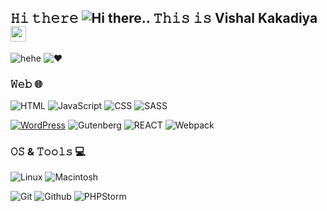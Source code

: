 <!--### Hi there 👋-->

## 𝙷𝚒 𝚝𝚑𝚎𝚛𝚎 ![Hi there](https://usefulshortcuts.com/imgs/yahoo-smileys/103.gif).. 𝚃𝚑𝚒𝚜 𝚒𝚜 Vishal Kakadiya <img src="http://www.emoticonr.com/design/yahoo/not-worthy.gif" height="25px"/>


![hehe](https://encrypted-tbn0.gstatic.com/images?q=tbn:ANd9GcRQFoL-OAsn1LZubCRgnRgTFSG44yn6DY8ckGZRLNGz&s)
![❤️](https://forthebadge.com/images/badges/built-with-love.svg)

### 𝚆𝚎𝚋 :globe_with_meridians:

![HTML](https://img.shields.io/badge/-HTML-E34F26?logo=HTML5&style=for-the-badge&logoColor=white)
![JavaScript](https://img.shields.io/badge/-JavaScript-F7DF1E?logo=JavaScript&style=for-the-badge&logoColor=black)
![CSS](https://img.shields.io/badge/-CSS-1572B6?logo=CSS3&style=for-the-badge&logoColor=white)
![SASS](https://img.shields.io/badge/-SASS-CC6699?logo=SASS&style=for-the-badge&logoColor=white)

[![WordPress](https://img.shields.io/badge/-wordpress-181717?logo=wordpress&style=for-the-badge&logoColor=white&color=0173A9)](https://profiles.wordpress.org/vishalkakadiya/)
![Gutenberg](https://img.shields.io/badge/-gutenberg-181717?logo=gutenberg&style=for-the-badge&logoColor=white&color=black)
![REACT](https://img.shields.io/badge/-react-181717?logo=react&style=for-the-badge&logoColor=white&color=0173A9)
![Webpack](https://img.shields.io/badge/-Webpack-F7DF1E?logo=Webpack&style=for-the-badge&logoColor=FFFFFF&color=2B3A42)

### 𝙾𝚂 & 𝚃𝚘𝚘𝚕𝚜 :computer:

![Linux](https://img.shields.io/badge/-Linux-FCC624?logo=Linux&style=for-the-badge&logoColor=black)
![Macintosh](https://img.shields.io/badge/-Macintosh-999999?logo=Apple&style=for-the-badge&logoColor=white)

![Git](https://img.shields.io/badge/-Git-F05032?logo=Git&style=for-the-badge&logoColor=white)
![Github](https://img.shields.io/badge/-Github-181717?logo=Github&style=for-the-badge&logoColor=white)
![PHPStorm](https://img.shields.io/badge/-phptstorm-181717?logo=phpstorm&style=for-the-badge&logoColor=white&color=9051f5)
